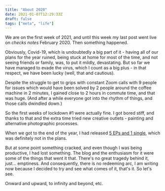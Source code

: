 ```yaml
---
title: "About 2020"
date: 2021-01-07T12:29:33Z
draft: false
tags: ["meta", "life"]
---
```


We are on the first week of 2021, and until this week my last post
went live on _checks notes_ February 2020. Then something happened.

<!--more-->

Obviously, Covid-19, which is undoubtedly a big part of it - having
all of our plans for the year ruined, being stuck at home for most of
the time, and not seeing friends or family, was, to put it mildly,
devastating. But so far we have managed to evade the virus, which I
count as a big plus - in that respect, we have been lucky (well, that
and cautious).

Despite the struggle to get to grips with constant Zoom calls with 9 people
for issues which would have been solved by 2 people around the coffee machine
in 2 minutes, I gained close to 2 hours in commute time, and that was huge.
(And after a while everyone got into the rhythm of things, and those calls
dwindled down.)

So the first weeks of lockdown #1 were actually fine. I got bored stiff,
and thanks to that and the extra time tried new creative outlets - painting
and alternative photographic processes.

When we got to the end of the year, I had released [5 EPs and 1 single][straywool-bc],
which was definitely not in the plans.

[straywool-bc]: https://straywool.bandcamp.com/

But at some point something cracked, and even though I was being productive,
I had lost something. The blog and the enthusiasm for it were some of the
things that went it that. There's no great tragedy behind it, just... emptiness.
And consequently, there is no redeeming arc, I am writing now because I
decided to try and see what comes of it, that's it. So let's see.

Onward and upward, to infinity and beyond, etc.
